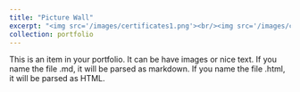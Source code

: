 ```yaml
---
title: "Picture Wall"
excerpt: "<img src='/images/certificates1.png'><br/><img src='/images/certificates2.png'><br/><br/>Poster<br/><img src='/images/tabletennisracket.png'>"
collection: portfolio
---
```


This is an item in your portfolio. It can be have images or nice text. If you name the file .md, it will be parsed as markdown. If you name the file .html, it will be parsed as HTML. 
